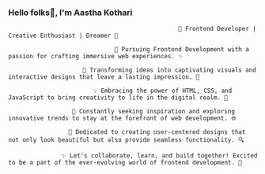 ###                                                              Hello folks👋, I'm Aastha Kothari 

                                                    🎨 Frontend Developer | Creative Enthusiast | Dreamer 🌈

                                  🚀 Pursuing Frontend Development with a passion for crafting immersive web experiences. ✨

                         🌟 Transforming ideas into captivating visuals and interactive designs that leave a lasting impression. 💫

                            💡 Embracing the power of HTML, CSS, and JavaScript to bring creativity to life in the digital realm. 🎉

                      🌱 Constantly seeking inspiration and exploring innovative trends to stay at the forefront of web development. 🌐

                     🎯 Dedicated to creating user-centered designs that not only look beautiful but also provide seamless functionality. 🔍

                   ✨ Let's collaborate, learn, and build together! Excited to be a part of the ever-evolving world of frontend development. 🤝


                                    

                                    

                                    

                                   

                                    
